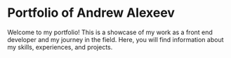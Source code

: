 # Portfolio of Andrew Alexeev

Welcome to my portfolio! This is a showcase of my work as a front end developer and my journey in the field. Here, you will find information about my skills, experiences, and projects.

